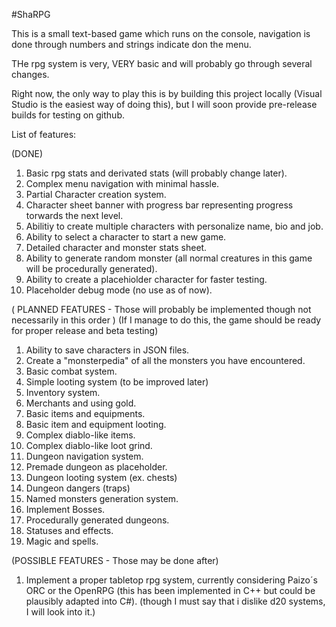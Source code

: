 #ShaRPG

This is a small text-based game which runs on the console, navigation is done through numbers and strings indicate don the menu.

THe rpg system is very, VERY basic and will probably go through several changes.

Right now, the only way to play this is by building this project locally (Visual Studio is the easiest way of doing this), but I will soon provide
pre-release builds for testing on github.

List of features:

(DONE)
1. Basic rpg stats and derivated stats (will probably change later).
2. Complex menu navigation with minimal hassle.
3. Partial Character creation system.
4. Character sheet banner with progress bar representing progress torwards the next level.
5. Abilitiy to create multiple characters with personalize name, bio and job.
6. Ability to select a character to start a new game.
7. Detailed character and monster stats sheet.
8. Ability to generate random monster (all normal creatures in this game will be procedurally generated).
9. Ability to create a placehiolder character for faster testing.
10. Placeholder debug mode (no use as of now).

( PLANNED FEATURES - Those will probably be implemented though not necessarily in this order )
(If I manage to do this, the game should be ready for proper release and beta testing)
1. Ability to save characters in JSON files.
2. Create a "monsterpedia" of all the monsters you have encountered.
3. Basic combat system.
4. Simple looting system (to be improved later)
5. Inventory system.
6. Merchants and using gold.
7. Basic items and equipments.
8. Basic item and equipment looting.
9. Complex diablo-like items.
10. Complex diablo-like loot grind.
11. Dungeon navigation system.
12. Premade dungeon as placeholder.
13. Dungeon looting system (ex. chests)
14. Dungeon dangers (traps)
15. Named monsters generation system.
16. Implement Bosses.
17. Procedurally generated dungeons.
18. Statuses and effects.
19. Magic and spells.

(POSSIBLE FEATURES - Those may be done after)
1. Implement a proper tabletop rpg system, currently considering Paizo´s ORC or the OpenRPG (this has been implemented in C++ but could be plausibly adapted into C#).
(though I must say that i dislike d20 systems, I will look into it.)

